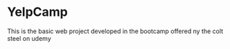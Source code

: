 # YelpCamp

This is the basic web project developed in the bootcamp offered ny the colt steel on udemy

